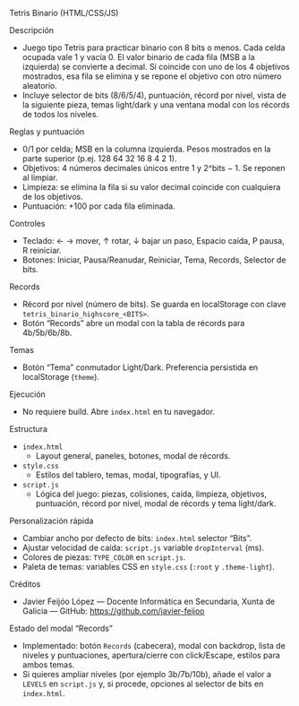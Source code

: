 Tetris Binario (HTML/CSS/JS)

Descripción
- Juego tipo Tetris para practicar binario con 8 bits o menos. Cada celda ocupada vale 1 y vacía 0. El valor binario de cada fila (MSB a la izquierda) se convierte a decimal. Si coincide con uno de los 4 objetivos mostrados, esa fila se elimina y se repone el objetivo con otro número aleatorio.
- Incluye selector de bits (8/6/5/4), puntuación, récord por nivel, vista de la siguiente pieza, temas light/dark y una ventana modal con los récords de todos los niveles.

Reglas y puntuación
- 0/1 por celda; MSB en la columna izquierda. Pesos mostrados en la parte superior (p.ej. 128 64 32 16 8 4 2 1).
- Objetivos: 4 números decimales únicos entre 1 y 2^bits − 1. Se reponen al limpiar.
- Limpieza: se elimina la fila si su valor decimal coincide con cualquiera de los objetivos.
- Puntuación: +100 por cada fila eliminada.

Controles
- Teclado: ← → mover, ↑ rotar, ↓ bajar un paso, Espacio caída, P pausa, R reiniciar.
- Botones: Iniciar, Pausa/Reanudar, Reiniciar, Tema, Records, Selector de bits.

Records
- Récord por nivel (número de bits). Se guarda en localStorage con clave `tetris_binario_highscore_<BITS>`.
- Botón “Records” abre un modal con la tabla de récords para 4b/5b/6b/8b.

Temas
- Botón “Tema” conmutador Light/Dark. Preferencia persistida en localStorage (`theme`).

Ejecución
- No requiere build. Abre `index.html` en tu navegador.

Estructura
- `index.html`
  - Layout general, paneles, botones, modal de récords.
- `style.css`
  - Estilos del tablero, temas, modal, tipografías, y UI.
- `script.js`
  - Lógica del juego: piezas, colisiones, caída, limpieza, objetivos, puntuación, récord por nivel, modal de récords y tema light/dark.

Personalización rápida
- Cambiar ancho por defecto de bits: `index.html` selector “Bits”.
- Ajustar velocidad de caída: `script.js` variable `dropInterval` (ms).
- Colores de piezas: `TYPE_COLOR` en `script.js`.
- Paleta de temas: variables CSS en `style.css` (`:root` y `.theme-light`).

Créditos
- Javier Feijóo López — Docente Informática en Secundaria, Xunta de Galicia — GitHub: https://github.com/javier-feijoo

Estado del modal “Records”
- Implementado: botón `Records` (cabecera), modal con backdrop, lista de niveles y puntuaciones, apertura/cierre con click/Escape, estilos para ambos temas.
- Si quieres ampliar niveles (por ejemplo 3b/7b/10b), añade el valor a `LEVELS` en `script.js` y, si procede, opciones al selector de bits en `index.html`.
